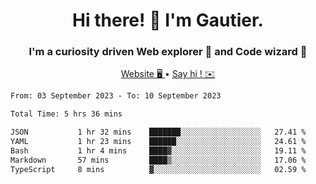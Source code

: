 <h1 align="center">Hi there! 👋 I'm Gautier.</h1>
<h3 align="center">I'm a curiosity driven Web explorer 🚀 and Code wizard 🧙</h3>

<p align="center">
  <a href="https://xisabla.github.io/">Website 🖥️ </a> •
  <a href="mailto:xisabla.dev@gmail.com">Say hi ! ✉️</a>
</p>

<!--START_SECTION:waka-->

```txt
From: 03 September 2023 - To: 10 September 2023

Total Time: 5 hrs 36 mins

JSON           1 hr 32 mins    ███████░░░░░░░░░░░░░░░░░░   27.41 %
YAML           1 hr 23 mins    ██████░░░░░░░░░░░░░░░░░░░   24.61 %
Bash           1 hr 4 mins     ████▓░░░░░░░░░░░░░░░░░░░░   19.11 %
Markdown       57 mins         ████▒░░░░░░░░░░░░░░░░░░░░   17.06 %
TypeScript     8 mins          ▓░░░░░░░░░░░░░░░░░░░░░░░░   02.59 %
```

<!--END_SECTION:waka-->
